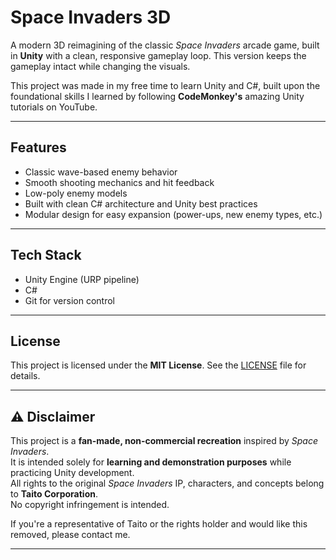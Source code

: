 # Space Invaders 3D

A modern 3D reimagining of the classic *Space Invaders* arcade game, built in **Unity** with a clean, responsive gameplay loop. This version keeps the gameplay intact while changing the visuals.

This project was made in my free time to learn Unity and C#, built upon the foundational skills I learned by following **CodeMonkey's** amazing Unity tutorials on YouTube.

---

## Features

- Classic wave-based enemy behavior
- Smooth shooting mechanics and hit feedback  
- Low-poly enemy models  
- Built with clean C# architecture and Unity best practices
- Modular design for easy expansion (power-ups, new enemy types, etc.)

---

## Tech Stack

- Unity Engine (URP pipeline)  
- C# 
- Git for version control

---

## License

This project is licensed under the **MIT License**. See the [LICENSE](./LICENSE) file for details.

---

## ⚠️ Disclaimer

This project is a **fan-made, non-commercial recreation** inspired by *Space Invaders*.  
It is intended solely for **learning and demonstration purposes** while practicing Unity development.  
All rights to the original *Space Invaders* IP, characters, and concepts belong to **Taito Corporation**.  
No copyright infringement is intended.

If you're a representative of Taito or the rights holder and would like this removed, please contact me.

---
